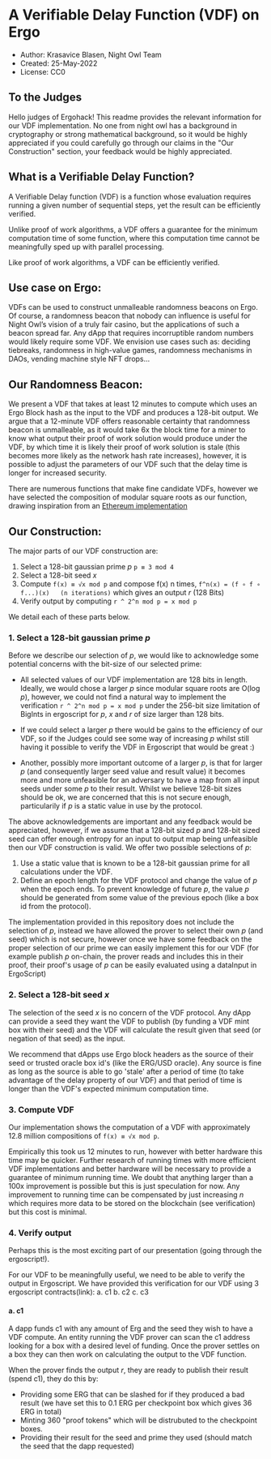 # A Verifiable Delay Function (VDF) on Ergo
* Author: Krasavice Blasen, Night Owl Team
* Created: 25-May-2022
* License: CC0

## To the Judges
Hello judges of Ergohack! This readme provides the relevant information for our VDF implementation. No one from night owl has a background in cryptography or strong mathematical background, so it would be highly appreciated if you could carefully go through our claims in the "Our Construction" section, your feedback would be highly appreciated. 

## What is a Verifiable Delay Function?
A Verifiable Delay function (VDF) is a function whose evaluation requires running a given number of sequential steps, yet the result can be efficiently verified. 

Unlike proof of work algorithms, a VDF offers a guarantee for the minimum computation time of some function, where this computation time cannot be meaningfully sped up with parallel processing. 

Like proof of work algorithms, a VDF can be efficiently verified. 
##  Use case on Ergo:
VDFs can be used to construct unmalleable randomness beacons on Ergo. Of course, a randomness beacon that nobody can influence is useful for Night Owl’s vision of a truly fair casino, but the applications of such a beacon spread far. Any dApp that requires incorruptible random numbers would likely require some VDF. We envision use cases such as: deciding tiebreaks, randomness in high-value games, randomness mechanisms in DAOs, vending machine style NFT drops…
## Our Randomness Beacon:
We present a VDF that takes at least 12 minutes to compute which uses an Ergo Block hash as the input to the VDF and produces a 128-bit output. We argue that a 12-minute VDF offers reasonable certainty that randomness beacon is unmalleable, as it would take 6x the block time for a miner to know what output their proof of work solution would produce under the VDF, by which time it is likely their proof of work solution is stale (this becomes more likely as the network hash rate increases), however, it is possible to adjust the parameters of our VDF such that the delay time is longer for increased security.

There are numerous functions that make fine candidate VDFs, however we have selected the composition of modular square roots as our function, drawing inspiration from an [Ethereum implementation](https://jbonneau.com/doc/BGB17-IEEESB-proof_of_delay_ethereum.pdf)
## Our Construction:
The major parts of our VDF construction are:
1.	Select a 128-bit gaussian prime _p_ `p ≡ 3 mod 4`
2.	Select a 128-bit seed _x_
3.	Compute `f(x) ≡ √x mod p` and	compose f(x) n times, `f^n(x) = (f ∘ f ∘ f...)(x)   (n iterations)` which gives an output _r_ (128 Bits)
4.	Verify output by computing `r ^ 2^n mod p = x mod p`

We detail each of these parts below.
### 1. Select a 128-bit gaussian prime _p_
Before we describe our selection of _p_, we would like to acknowledge some potential concerns with the bit-size of our selected prime:

- All selected values of our VDF implementation are 128 bits in length. Ideally, we would chose a larger _p_ since modular square roots are O(log _p_), however, we could not find a natural way to implement the verification `r ^ 2^n mod p = x mod p` under the 256-bit size limitation of BigInts in ergoscript for _p_, _x_ and _r_ of size larger than 128 bits.

- If we could select a larger _p_ there would be gains to the efficiency of our VDF, so if the Judges could see some way of increasing _p_ whilst still having it possible to verify the VDF in Ergoscript that would be great :)

- Another, possibly more important outcome of a larger _p_, is that for larger _p_ (and consequently larger seed value and result value) it becomes more and more unfeasible for an adversary to have a map from all input seeds under some _p_ to their result. Whilst we believe 128-bit sizes should be ok, we are concerned that this is not secure enough, particularily if _p_ is a static value in use by the protocol.

The above acknowledgements are important and any feedback would be appreciated, however, if we assume that a 128-bit sized _p_ and 128-bit sized seed can offer enough entropy for an input to output map being unfeasible then our VDF construction is valid. We offer two possible selections of _p_:

1. Use a static value that is known to be a 128-bit gaussian prime for all calculations under the VDF.
2. Define an epoch length for the VDF protocol and change the value of _p_ when the epoch ends. To prevent knowledge of future _p_, the value _p_ should be generated from some value of the previous epoch (like a box id from the protocol).

The implementation provided in this repository does not include the selection of _p_, instead we have allowed the prover to select their own _p_ (and seed) which is not secure, however once we have some feedback on the proper selection of our prime we can easily implement this for our VDF (for example publish _p_ on-chain, the prover reads and includes this in their proof, their proof's usage of _p_ can be easily evaluated using a dataInput in ErgoScript)


### 2.	Select a 128-bit seed _x_
The selection of the seed _x_ is no concern of the VDF protocol. Any dApp can provide a seed they want the VDF to publish (by funding a VDF mint box with their seed) and the VDF will calculate the result given that seed (or negation of that seed) as the input. 

We recommend that dApps use Ergo block headers as the source of their seed or trusted oracle box id's (like the ERG/USD oracle). Any source is fine as long as the source is able to go 'stale' after a period of time (to take advantage of the delay property of our VDF) and that period of time is longer than the VDF's expected minimum computation time. 


### 3.	Compute VDF
Our implementation shows the computation of a VDF with approximately 12.8 million compositions of `f(x) ≡ √x mod p`.

Empirically this took us 12 minutes to run, however with better hardware this time may be quicker. Further research of running times with more efficient VDF implementations and better hardware will be necessary to provide a guarantee of minimum running time. We doubt that anything larger than a 100x improvement is possible but this is just speculation for now. Any improvement to running time can be compensated by just increasing _n_ which requires more data to be stored on the blockchain (see verification) but this cost is minimal.

### 4.	Verify output
Perhaps this is the most exciting part of our presentation (going through the ergoscript!). 

For our VDF to be meaningfully useful, we need to be able to verify the output in Ergoscript. We have provided this verification for our VDF using 3 ergoscript contracts(link):
a. c1
b. c2
c. c3

#### a. c1
A dapp funds c1 with any amount of Erg and the seed they wish to have a VDF compute. An entity running the VDF prover can scan the c1 address looking for a box with a desired level of funding. Once the prover settles on a box they can then work on calculating the output to the VDF function. 

When the prover finds the output _r_, they are ready to publish their result (spend c1), they do this by:
- Providing some ERG that can be slashed for if they produced a bad result (we have set this to 0.1 ERG per checkpoint box which gives 36 ERG in total)
- Minting 360 "proof tokens" which will be distrubuted to the checkpoint boxes. 
- Providing their result for the seed and prime they used (should match the seed that the dapp requested)















